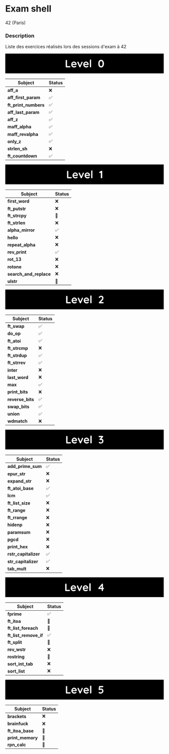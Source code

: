 # **Exam shell**

42 (Paris)

### **Description**

Liste des exercices réalisés lors des sessions d'exam à 42

![Level 0](images/level_0.png)

| Subject             |        Status       |
|---------------------|---------------------|
| **aff_a**           | :x:                 |
| **aff_first_param** | :white_check_mark:  |
| **ft_print_numbers**| :white_check_mark:  |
| **aff_last_param**  | :white_check_mark:  |
| **aff_z**           | :white_check_mark:  |
| **maff_alpha**      | :white_check_mark:  |
| **maff_revalpha**   | :white_check_mark:  |
| **only_z**          | :white_check_mark:  |
| **strlen_sh**       | :x:                 |
| **ft_countdown**    | :white_check_mark:  |



![Level 1](images/level_1.png)

| Subject                |        Status       |
|------------------------|---------------------|
| **first_word**         | :x:  |
| **ft_putstr**          | :x:  |
| **ft_strcpy**          | :page_facing_up:  |
| **ft_strlen**          | :x:  |
| **alpha_mirror**       | :white_check_mark:  |
| **hello**              | :x:  |
| **repeat_alpha**       | :x:  |
| **rev_print**          | :white_check_mark:  |
| **rot_13**             | :x:  |
| **rotone**             | :x:  |
| **search_and_replace** | :x:  |
| **ulstr**              | :page_facing_up:  |

![Level 2](images/level_2.png)

| Subject            |        Status       |
|--------------------|---------------------|
| **ft_swap**        | :white_check_mark:  |
| **do_op**          | :white_check_mark:  |
| **ft_atoi**        | :white_check_mark:  |
| **ft_strcmp**      | :x:                 |
| **ft_strdup**      | :white_check_mark:  |
| **ft_strrev**      | :white_check_mark:  |
| **inter**          | :x:                 |
| **last_word**      | :x:                 |
| **max**            | :white_check_mark:  |
| **print_bits**     | :x:                 |
| **reverse_bits**   | :white_check_mark:  |
| **swap_bits**      | :white_check_mark:  |
| **union**          | :white_check_mark:  |
| **wdmatch**        | :x:                 |

![Level 3](images/level_3.png)

| Subject              |        Status       |
|----------------------|---------------------|
| **add_prime_sum**    | :white_check_mark:  |
| **epur_str**         | :x:                 |
| **expand_str**       | :x:                 |
| **ft_atoi_base**     | :white_check_mark:  |
| **lcm**              | :white_check_mark:  |
| **ft_list_size**     | :x:                 |
| **ft_range**         | :x:                 |
| **ft_rrange**        | :x:                 |
| **hidenp**           | :x:                 |
| **paramsum**         | :x:                 |
| **pgcd**             | :x:                 |
| **print_hex**        | :x:                 |
| **rstr_capitalizer** | :white_check_mark:  |
| **str_capitalizer**  | :white_check_mark:  |
| **tab_mult**         | :x:                 |

![Level 4](images/level_4.png)

| Subject               |        Status       |
|-----------------------|---------------------|
| **fprime**            | :white_check_mark:  |
| **ft_itoa**           | :page_facing_up:    |
| **ft_list_foreach**   | :page_facing_up:    |
| **ft_list_remove_if** | :white_check_mark:  |
| **ft_split**          | :page_facing_up:    |
| **rev_wstr**          | :x:                 |
| **rostring**          |:page_facing_up:     |
| **sort_int_tab**      |:x:                  |
| **sort_list**         |:x:                  |

![Level 5](images/level_5.png)

| Subject            |       Status       |
|--------------------|--------------------|
| **brackets**       | :x: |
| **brainfuck**      | :x: |
| **ft_itoa_base**   |:page_facing_up:  |
| **print_memory**   |:page_facing_up:  |
| **rpn_calc**       |:page_facing_up:  |
